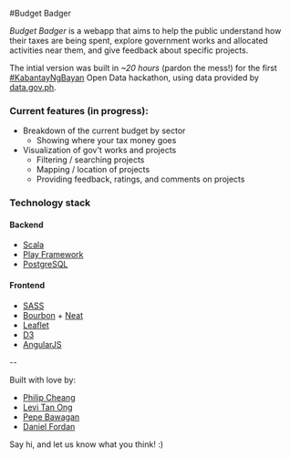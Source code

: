 #Budget Badger

_Budget Badger_ is a webapp that aims to help the public understand how their taxes are being spent, explore government works and allocated activities near them, and give feedback about specific projects.

The intial version was built in _~20 hours_ (pardon the mess!) for the first [#KabantayNgBayan](http://data.gov.ph/hackathon/) Open Data hackathon, using data provided by [data.gov.ph](http://kabantayngbayan.ph).

### Current features (in progress):

* Breakdown of the current budget by sector
	* Showing where your tax money goes
* Visualization of gov't works and projects
	* Filtering / searching projects
	* Mapping / location of projects
	* Providing feedback, ratings, and comments on projects

### Technology stack

#### Backend

* [Scala](http://scala-lang.org)
* [Play Framework](http://www.playframework.com/)
* [PostgreSQL](http://www.postgresql.org/)

#### Frontend

* [SASS](http://sass-lang.org)
* [Bourbon](http://bourbon.io/) + [Neat](http://neat.bourbon.io/)
* [Leaflet](http://leafletjs.com)
* [D3](http://d3js.org)
* [AngularJS](http://angularjs.org/)

--

Built with love by:

* [Philip Cheang](http://twitter.com/_phi)
* [Levi Tan Ong](http://twitter.com/levi_io)
* [Pepe Bawagan](http://twitter.com/syk0saje)
* [Daniel Fordan](http://twitter.com/pordaaan)


Say hi, and let us know what you think! :)